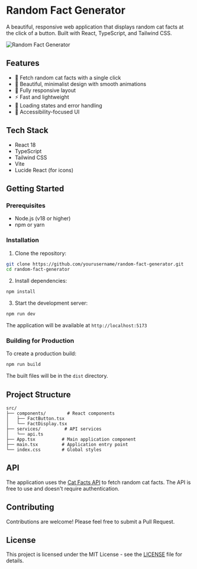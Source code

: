 # Random Fact Generator

A beautiful, responsive web application that displays random cat facts at the click of a button. Built with React, TypeScript, and Tailwind CSS.

![Random Fact Generator](https://images.pexels.com/photos/2558605/pexels-photo-2558605.jpeg?auto=compress&cs=tinysrgb&w=1260&h=750&dpr=2)

## Features

- 🎲 Fetch random cat facts with a single click
- 🎨 Beautiful, minimalist design with smooth animations
- 📱 Fully responsive layout
- ⚡ Fast and lightweight
- 🔄 Loading states and error handling
- 🎯 Accessibility-focused UI

## Tech Stack

- React 18
- TypeScript
- Tailwind CSS
- Vite
- Lucide React (for icons)

## Getting Started

### Prerequisites

- Node.js (v18 or higher)
- npm or yarn

### Installation

1. Clone the repository:
```bash
git clone https://github.com/yourusername/random-fact-generator.git
cd random-fact-generator
```

2. Install dependencies:
```bash
npm install
```

3. Start the development server:
```bash
npm run dev
```

The application will be available at `http://localhost:5173`

### Building for Production

To create a production build:

```bash
npm run build
```

The built files will be in the `dist` directory.

## Project Structure

```
src/
├── components/        # React components
│   ├── FactButton.tsx
│   └── FactDisplay.tsx
├── services/         # API services
│   └── api.ts
├── App.tsx          # Main application component
├── main.tsx         # Application entry point
└── index.css        # Global styles
```

## API

The application uses the [Cat Facts API](https://catfact.ninja/) to fetch random cat facts. The API is free to use and doesn't require authentication.

## Contributing

Contributions are welcome! Please feel free to submit a Pull Request.

## License

This project is licensed under the MIT License - see the [LICENSE](LICENSE) file for details.
